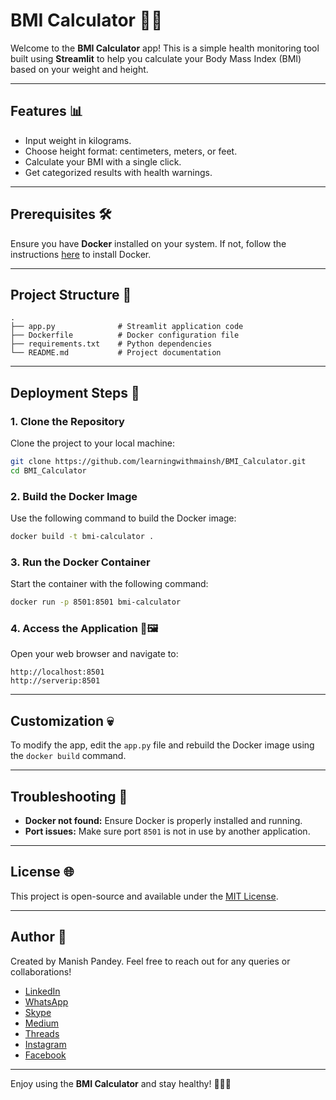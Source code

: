 # BMI Calculator 🏋️‍♂️

Welcome to the **BMI Calculator** app! This is a simple health monitoring tool built using **Streamlit** to help you calculate your Body Mass Index (BMI) based on your weight and height.

---

## Features 📊
- Input weight in kilograms.
- Choose height format: centimeters, meters, or feet.
- Calculate your BMI with a single click.
- Get categorized results with health warnings.

---

## Prerequisites 🛠️
Ensure you have **Docker** installed on your system. If not, follow the instructions [here](https://docs.docker.com/get-docker/) to install Docker.

---

## Project Structure 📂
```
.
├── app.py              # Streamlit application code
├── Dockerfile          # Docker configuration file
├── requirements.txt    # Python dependencies
└── README.md           # Project documentation
```

---

## Deployment Steps 🚀

### 1. Clone the Repository
Clone the project to your local machine:

```bash
git clone https://github.com/learningwithmainsh/BMI_Calculator.git
cd BMI_Calculator
```

### 2. Build the Docker Image
Use the following command to build the Docker image:

```bash
docker build -t bmi-calculator .
```

### 3. Run the Docker Container
Start the container with the following command:

```bash
docker run -p 8501:8501 bmi-calculator
```

### 4. Access the Application 📲🖼️
Open your web browser and navigate to:

```
http://localhost:8501
http://serverip:8501
```

---

## Customization 💀
To modify the app, edit the `app.py` file and rebuild the Docker image using the `docker build` command.

---

## Troubleshooting 🚧
- **Docker not found:** Ensure Docker is properly installed and running.
- **Port issues:** Make sure port `8501` is not in use by another application.

---

## License 🌐
This project is open-source and available under the [MIT License](LICENSE).

---

## Author 👤
Created by Manish Pandey. Feel free to reach out for any queries or collaborations!

- [LinkedIn](https://www.linkedin.com/in/learningwithmanish)
- [WhatsApp](https://wa.me/918765368754)
- [Skype](live:.cid.16ae1ff3196c4f4e)
- [Medium](https://medium.com/@mnshkmrpnd)
- [Threads](https://www.threads.net/@learningwithmanish)
- [Instagram](https://www.instagram.com/learningwithmanish/?hl=en)
- [Facebook](https://www.facebook.com/pandey.manish.106)

---

Enjoy using the **BMI Calculator** and stay healthy! 🏋️‍♂️💪

